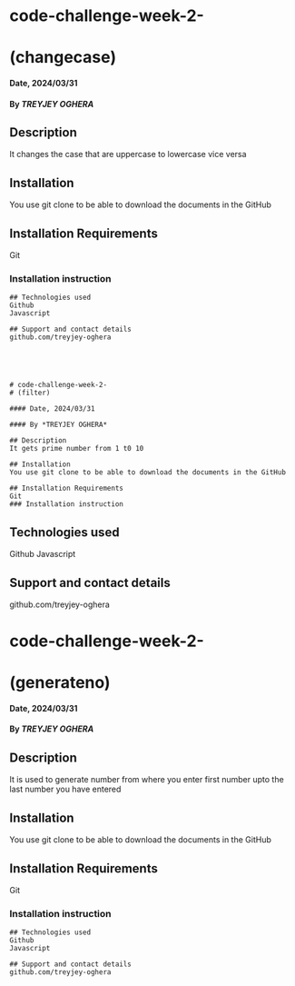 # code-challenge-week-2-
# (changecase)

#### Date, 2024/03/31

#### By *TREYJEY OGHERA*

## Description
It changes the case that are uppercase to lowercase vice versa

## Installation
You use git clone to be able to download the documents in the GitHub

## Installation Requirements
Git
### Installation instruction
```
## Technologies used
Github
Javascript

## Support and contact details
github.com/treyjey-oghera





# code-challenge-week-2-
# (filter)

#### Date, 2024/03/31

#### By *TREYJEY OGHERA*

## Description
It gets prime number from 1 t0 10

## Installation
You use git clone to be able to download the documents in the GitHub

## Installation Requirements
Git
### Installation instruction
```
## Technologies used
Github
Javascript

## Support and contact details
github.com/treyjey-oghera



# code-challenge-week-2-
# (generateno)

#### Date, 2024/03/31

#### By *TREYJEY OGHERA*

## Description
It is used to generate number from where you enter first number upto the last number you have entered

## Installation
You use git clone to be able to download the documents in the GitHub

## Installation Requirements
Git
### Installation instruction
```
## Technologies used
Github
Javascript

## Support and contact details
github.com/treyjey-oghera
